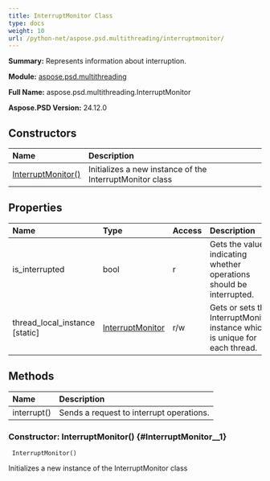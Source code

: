 ```yaml
---
title: InterruptMonitor Class
type: docs
weight: 10
url: /python-net/aspose.psd.multithreading/interruptmonitor/
---
```


**Summary:** Represents information about interruption.

**Module:** [aspose.psd.multithreading](/psd/python-net/aspose.psd.multithreading/)

**Full Name:** aspose.psd.multithreading.InterruptMonitor

**Aspose.PSD Version:** 24.12.0

## **Constructors**
| **Name** | **Description** |
| :- | :- |
| [InterruptMonitor()](#InterruptMonitor__1) | Initializes a new instance of the InterruptMonitor class |
## **Properties**
| **Name** | **Type** | **Access** | **Description** |
| :- | :- | :- | :- |
| is_interrupted | bool | r | Gets the value indicating whether operations should be interrupted. |
| thread_local_instance [static] | [InterruptMonitor](/psd/python-net/aspose.psd.multithreading/interruptmonitor) | r/w | Gets or sets the InterruptMonitor instance which is unique for each thread. |
## **Methods**
| **Name** | **Description** |
| :- | :- |
| interrupt() | Sends a request to interrupt operations. |


### Constructor: InterruptMonitor() {#InterruptMonitor__1}


```
 InterruptMonitor() 
```

Initializes a new instance of the InterruptMonitor class

